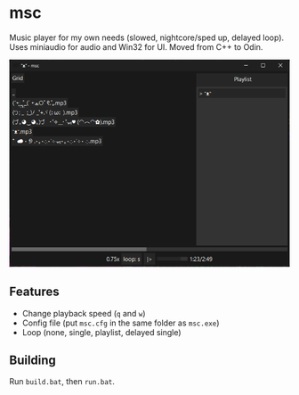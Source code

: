 # msc

Music player for my own needs (slowed, nightcore/sped up, delayed loop). Uses miniaudio for audio and Win32 for UI. Moved from C++ to Odin.

![Preview Image](preview.png)

## Features

- Change playback speed (`q` and `w`)
- Config file (put `msc.cfg` in the same folder as `msc.exe`)
- Loop (none, single, playlist, delayed single)

## Building

Run `build.bat`, then `run.bat`.
